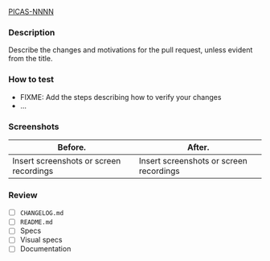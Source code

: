 [PICAS-NNNN](https://youtrack.toptal.net/youtrack/issue/PICAS-NNNN)

 ### Description

Describe the changes and motivations for the pull request, unless evident from the title.

 ### How to test

- FIXME: Add the steps describing how to verify your changes
- ...

### Screenshots

| Before.                                      | After.                                       |
| -------------------------------------------- | -------------------------------------------- |
| Insert screenshots or screen recordings      | Insert screenshots or screen recordings      |

 ### Review

- [ ] `CHANGELOG.md`
- [ ] `README.md`
- [ ] Specs
- [ ] Visual specs
- [ ] Documentation
